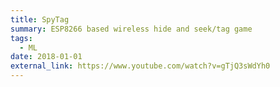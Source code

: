 ```yaml
---
title: SpyTag
summary: ESP8266 based wireless hide and seek/tag game
tags:
  - ML
date: 2018-01-01
external_link: https://www.youtube.com/watch?v=gTjQ3sWdYh0
---
```

